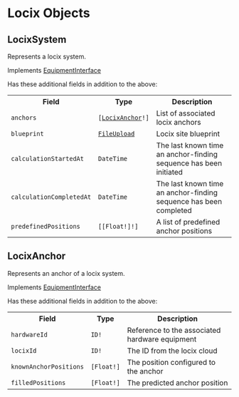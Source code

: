 # Locix Objects

## LocixSystem

Represents a locix system.

Implements [EquipmentInterface](../equipmentmanagement/equipmentInterfaces.html#equipmentinterface)

Has these additional fields in addition to the above:

<table>
    <tr>
        <th nowrap>Field</th>
        <th nowrap>Type</th>
        <th nowrap>Description</th>
    </tr>
    <tr>
        <td nowrap><code>anchors</code></td>
        <td nowrap><code>[<a href="#locixanchor">LocixAnchor</a>!]</code></td>
        <td>List of associated locix anchors</td>
    </tr>
    <tr>
        <td nowrap><code>blueprint</code></td>
        <td nowrap><code><a href="../objectManagement/objects.html#fileupload">FileUpload</a></code></td>
        <td>Locix site blueprint</td>
    </tr>
    <tr>
        <td nowrap><code>calculationStartedAt</code></td>
        <td nowrap><code>DateTime</code></td>
        <td>The last known time an anchor-finding sequence has been initiated</td>
    </tr>
    <tr>
        <td nowrap><code>calculationCompletedAt</code></td>
        <td nowrap><code>DateTime</code></td>
        <td>The last known time an anchor-finding sequence has been completed</td>
    </tr>
    <tr>
        <td nowrap><code>predefinedPositions</code></td>
        <td nowrap><code>[[Float!]!]</code></td>
        <td>A list of predefined anchor positions</td>
    </tr>
</table>

## LocixAnchor

Represents an anchor of a locix system.

Implements [EquipmentInterface](../equipmentmanagement/equipmentInterfaces.html#equipmentinterface)

Has these additional fields in addition to the above:

<table>
    <tr>
        <th nowrap>Field</th>
        <th nowrap>Type</th>
        <th nowrap>Description</th>
    </tr>
    <tr>
        <td nowrap><code>hardwareId</code></td>
        <td nowrap><code>ID!</code></td>
        <td>Reference to the associated hardware equipment</td>
    </tr>
    <tr>
        <td nowrap><code>locixId</code></td>
        <td nowrap><code>ID!</code></td>
        <td>The ID from the locix cloud</td>
    </tr>
    <tr>
        <td nowrap><code>knownAnchorPositions</code></td>
        <td nowrap><code>[Float!]</code></td>
        <td>The position configured to the anchor</td>
    </tr>
    <tr>
        <td nowrap><code>filledPositions</code></td>
        <td nowrap><code>[Float!]</code></td>
        <td>The predicted anchor position</td>
    </tr>
</table>
